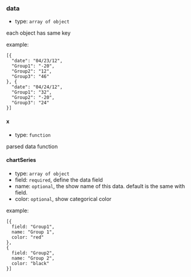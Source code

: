 ### data

- type: `array of object`

each object has same key

example:

    [{
      "date": "04/23/12",
      "Group1": "-20",
      "Group2": "12",
      "Group3": "46"
    }, {
      "date": "04/24/12",
      "Group1": "32",
      "Group2": "-20",
      "Group3": "24"
    }]



#### x

- type: `function`

parsed data function

#### chartSeries

- type: `array of object`
- field: `required`, define the data field
- name: `optional`, the show name of this data. default is the same with field.
- color: `optional`, show categorical color

example:

    [{
      field: "Group1",
      name: "Group 1",
      color: "red"
    },
    {
      field: "Group2",
      name: "Group 2",
      color: "black"
    }]

